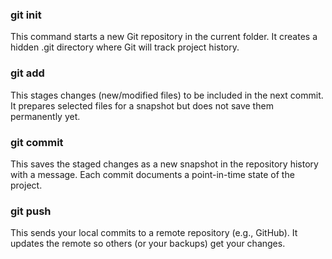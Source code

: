 ### git init
This command starts a new Git repository in the current folder. It creates a hidden .git directory where Git will track project history.

### git add
This stages changes (new/modified files) to be included in the next commit. It prepares selected files for a snapshot but does not save them permanently yet.

### git commit
This saves the staged changes as a new snapshot in the repository history with a message. Each commit documents a point-in-time state of the project.

### git push
This sends your local commits to a remote repository (e.g., GitHub). It updates the remote so others (or your backups) get your changes.